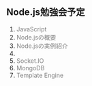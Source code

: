 ##  Node.js勉強会予定

<ol>
<li><font color="gray">JavaScript</font></li>
<li><font color="gray">Node.jsの概要</font></li>
<li><font color="gray">Node.jsの実例紹介</font></li>
<li><font color="white">Express</font></li>
<li><font color="gray">Socket.IO</font></li>
<li><font color="gray">MongoDB</font></li>
<li><font color="gray">Template Engine</font></li>
</ol>
